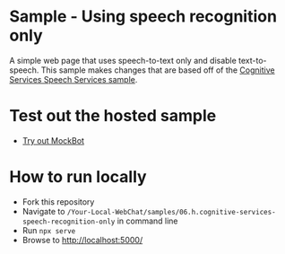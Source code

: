 # Sample - Using speech recognition only

A simple web page that uses speech-to-text only and disable text-to-speech. This sample makes changes that are based off of the [Cognitive Services Speech Services sample](./../06.c.cognitive-services-speech-services-js/README.md).

# Test out the hosted sample

-  [Try out MockBot](https://microsoft.github.io/BotFramework-WebChat/06.f.hybrid-speech)

# How to run locally

-  Fork this repository
-  Navigate to `/Your-Local-WebChat/samples/06.h.cognitive-services-speech-recognition-only` in command line
-  Run `npx serve`
-  Browse to [http://localhost:5000/](http://localhost:5000/)

<!--
# Things to try out

-  Use the microphone button: you should be able to provide commands to the bot via speech
-  Speak `help`: you should see a full list of MockBot features
-  Speak `card weather`: you should see a weather card built using Adaptive Cards
-  Speak `carousel`: you should see a carousel of cards

# Code

> Jump to [completed code](#completed-code) to see the end-result `index.html`.

### Goals of this bot

The `index.html` page has one main goal:

-  To enable speech by using different engines:
   -  Speech-to-text: browser-supported speech engine
   -  Text-to-speech: Cognitive Services Speech Services engine

We will start by using the [Cognitive Services Speech Services sample](./../06.c.cognitive-services-speech-services-js/README.md) as our Web Chat template.

> Web browser speech package is available in the Web Chat core bundle and the full bundle, and you can use either CDN in your bot.

This sample creates a new ponyfill factory by combining the browser speech engine for speech-to-text and Cognitive Services for text-to-speech. By creating our own ponyfill we are able to pick and choose which aspects to use from which engine.

Create an async factory called `createHybridPonyfillFactory` that will build our hybrid.

```js
async function createHybridPonyfillFactory({ authorizationToken, region }) {…}
```

Create two ponyfills, one from Speech Services and the other from Web Speech.

```diff
async function createHybridPonyfillFactory({ authorizationToken, region }) {
+ const speechServicesPonyfillFactory = await window.WebChat.createCognitiveServicesSpeechServicesPonyfillFactory({ authorizationToken, region });
+ const webSpeechPonyfillFactory = await window.WebChat.createBrowserWebSpeechPonyfillFactory();
…
};
```

Combine into one ponyfill the features you want to pull from Web Speech and Speech Services respectively

```diff
…
+ return options => {
+   const speechServicesPonyfill = speechServicesPonyfillFactory(options);
+   const webSpeechPonyfill = webSpeechPonyfillFactory(options);

+   return {
+     SpeechGrammarList: webSpeechPonyfill.SpeechGrammarList,
+     SpeechRecognition: webSpeechPonyfill.SpeechRecognition,

+     speechSynthesis: speechServicesPonyfill.speechSynthesis,
+     SpeechSynthesisUtterance: speechServicesPonyfill.SpeechSynthesisUtterance
+   }
  };

```

Finally, pass your new ponyfill factory into `renderWebChat`.

```diff
  window.WebChat.renderWebChat({
    directLine: window.WebChat.createDirectLine({ token }),
+   webSpeechPonyfillFactory: await createHybridPonyfillFactory({ authorizationToken, region })
  }, document.getElementById('webchat'));
```

## Completed code

Here is the finished `index.html`:

```diff
<!DOCTYPE html>
<html lang="en-US">
  <head>
    <title>Web Chat: Hybrid speech engine using JavaScript</title>
    <script src="https://cdn.botframework.com/botframework-webchat/latest/webchat.js"></script>
    <style>
      html, body { height: 100% }
      body { margin: 0 }

      #webchat {
        height: 100%;
        width: 100%;
      }
    </style>
  </head>
  <body>
    <div id="webchat" role="main"></div>
    <script>
      (async function () {
        const directLineTokenRes = await fetch('https://webchat-mockbot.azurewebsites.net/directline/token', { method: 'POST' });
        const { token } = await directLineTokenRes.json();

        const speechServicesTokenRes = await fetch('https://webchat-mockbot.azurewebsites.net/speechservices/token', { method: 'POST' });
        const { region, token: authorizationToken } = await speechServicesTokenRes.json();

+       async function createHybridPonyfillFactory({ authorizationToken, region }) {
+         const speechServicesPonyfillFactory = await window.WebChat.createCognitiveServicesSpeechServicesPonyfillFactory({ authorizationToken, region });
+         const webSpeechPonyfillFactory = await window.WebChat.createBrowserWebSpeechPonyfillFactory();

+         return options => {
+           const speechServicesPonyfill = speechServicesPonyfillFactory(options);
+           const webSpeechPonyfill = webSpeechPonyfillFactory(options);

+           return {
+             SpeechGrammarList: webSpeechPonyfill.SpeechGrammarList,
+             SpeechRecognition: webSpeechPonyfill.SpeechRecognition,

+             speechSynthesis: speechServicesPonyfill.speechSynthesis,
+             SpeechSynthesisUtterance: speechServicesPonyfill.SpeechSynthesisUtterance
+           }
+         };
+       };

        window.WebChat.renderWebChat({
          directLine: window.WebChat.createDirectLine({ token }),
+         webSpeechPonyfillFactory: await createHybridPonyfillFactory({ authorizationToken, region })
        }, document.getElementById('webchat'));

        document.querySelector('#webchat > *').focus();
      })().catch(err => console.error(err));
    </script>
  </body>
</html>
```

# Further Reading

-  [Cognitive Speech Speech Services](https://azure.microsoft.com/en-us/services/cognitive-services/speech-services/)
-  [W3C Web Speech API](https://w3c.github.io/speech-api/)
-  [JavaScript Factory Functions with ES6+](https://medium.com/javascript-scene/javascript-factory-functions-with-es6-4d224591a8b1)

-  [Cognitive Services Speech Services bot](https://microsoft.github.io/BotFramework-WebChat/06.c.cognitive-services-speech-services-js) | [(Cognitive Services Speech Services source code)](https://github.com/microsoft/BotFramework-WebChat/tree/master/samples/06.c.cognitive-services-speech-services-js)
-  [Speech Web browser bot](https://microsoft.github.io/BotFramework-WebChat/06.f.hybrid-speech) | [(Speech Web browser source code)](https://github.com/microsoft/BotFramework-WebChat/tree/master/samples/06.f.hybrid-speech)

## Full list of Web Chat hosted samples

View the list of [available Web Chat samples](https://github.com/microsoft/BotFramework-WebChat/tree/master/samples) -->
